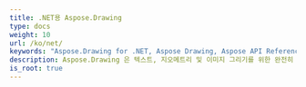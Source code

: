 ```yaml
---
title: .NET용 Aspose.Drawing
type: docs
weight: 10
url: /ko/net/
keywords: "Aspose.Drawing for .NET, Aspose Drawing, Aspose API Reference."
description: Aspose.Drawing 은 텍스트, 지오메트리 및 이미지 그리기를 위한 완전히 관리되는 교차 플랫폼의 완벽한 2D 그래픽 라이브러리입니다.
is_root: true
---
```

